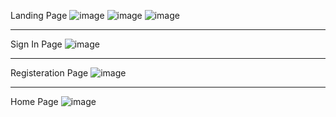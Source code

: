 Landing Page
![image](https://github.com/user-attachments/assets/ec15fa0b-f052-40f7-961c-5396c3144c61)
![image](https://github.com/user-attachments/assets/61b0b286-ddb3-4c0e-a847-c9333fa2695a)
![image](https://github.com/user-attachments/assets/226cadee-ccc6-4d81-bf2e-f33b378ab970)

--------------------------------------------------------------------------------------------------------------------------------------------





Sign In Page
![image](https://github.com/user-attachments/assets/4bfcc1dd-4d66-4af1-bfa6-2e325c95be02)

--------------------------------------------------------------------------------------------------------------------------------------------

Registeration Page 
![image](https://github.com/user-attachments/assets/0d000572-a64d-4764-93a7-40fa8a09a239)






-----------------------------------------------------------------------------------------------------------------------------------------
Home Page
![image](https://github.com/user-attachments/assets/9ae8417e-cb66-4cfe-af5b-35b88358c396)
